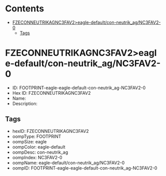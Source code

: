 



Contents
========

* [FZECONNEUTRIKAGNC3FAV2>eagle-default/con-neutrik_ag/NC3FAV2-0](#fzeconneutrikagnc3fav2eagle-defaultcon-neutrik_agnc3fav2-0)
	* [Tags](#tags)

# FZECONNEUTRIKAGNC3FAV2>eagle-default/con-neutrik_ag/NC3FAV2-0

- ID: FOOTPRINT-eagle-eagle-default-con-neutrik_ag-NC3FAV2-0
- Hex ID: FZECONNEUTRIKAGNC3FAV2
- Name: 
- Description: 

## Tags

- hexID: FZECONNEUTRIKAGNC3FAV2
- oompType: FOOTPRINT
- oompSize: eagle
- oompColor: eagle-default
- oompDesc: con-neutrik_ag
- oompIndex: NC3FAV2-0
- oompName: eagle-default/con-neutrik_ag/NC3FAV2-0
- oompID: FOOTPRINT-eagle-eagle-default-con-neutrik_ag-NC3FAV2-0
